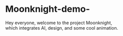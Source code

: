 # Moonknight-demo-
Hey everyone, welcome to the project Moonknight, 
<br> 
which integrates AI, design, and some cool animation.
